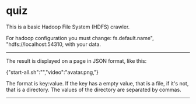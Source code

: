 quiz
====

This is a basic Hadoop File System (HDFS) crawler.

For hadoop configuration you must change: fs.default.name", "hdfs://localhost:54310, with your data.

-----

The result is displayed on a page in JSON format, like this:

{"start-all.sh":"","video":"avatar.png,"}

The format is key:value. If the key has a empty value, that is a file, if it's not, that is a directory. 
The values of the directory are separated by commas.

-----
